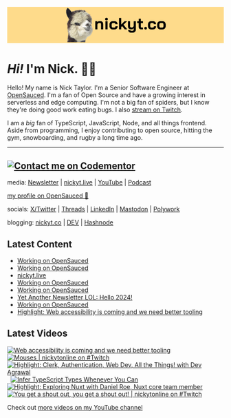 <a href="https://www.nickyt.co" title="My website"><img src="github-banner.png" alt="An alpaca grinning with the words livecoding.ca beside them" /></a>

# <em>Hi!</em> I'm Nick. 👋🏻

Hello! My name is Nick Taylor. I'm a Senior Software Engineer at [OpenSauced](https://opensauced.pizza). I'm a fan of Open Source and have a growing interest in serverless and edge computing. I'm not a big fan of spiders, but I know they're doing good work eating bugs. I also [stream on Twitch](https://nickyt.live).

I am a <em>big</em> fan of TypeScript, JavaScript, Node, and all things frontend. Aside from programming, I enjoy contributing to open source, hitting the gym, snowboarding, and rugby a long time ago.

---
[![Contact me on Codementor](https://www.codementor.io/m-badges/nickytonline/im-a-cm-b.svg)](https://www.codementor.io/@nickytonline?refer=badge)
---

media: [Newsletter](https://www.iamdeveloper.com/pages/newsletter/) | [nickyt.live](https://nickyt.live) | [YouTube](https://www.youtube.com/channel/UCBLlEq0co24VFJIMEHNcPOQ) | [Podcast](https://pod.iamdeveloper.com)

[my profile on OpenSauced 🍕](https://app.opensauced.pizza/user/nickytonline/card)

socials: [X/Twitter](https://twitter.com/nickytonline) | [Threads](https://www.threads.net/@nickytonline) | [LinkedIn](https://www.linkedin.com/in/nickytonline) | [Mastodon](https://toot.cafe/@nickytonline) | [Polywork](https://polywork.com/nickytonline)

blogging: [nickyt.co](https://www.nickyt.co) | [DEV](https://dev.to/nickytonline) | [Hashnode](https://hashnode.iamdeveloper.com)

## Latest Content

<!-- BLOG-POST-LIST:START -->
- [Working on OpenSauced](https://www.twitch.tv/videos/2035489950)
- [Working on OpenSauced](https://www.twitch.tv/videos/2034515965)
- [nickyt.live](https://www.twitch.tv/videos/2033457414)
- [Working on OpenSauced](https://www.twitch.tv/videos/2033337281)
- [Working on OpenSauced](https://www.twitch.tv/videos/2033322750)
- [Yet Another Newsletter LOL: Hello 2024!](https://buttondown.email/nickytonline/archive/yet-another-newsletter-lol-hello-2024/)
- [Working on OpenSauced](https://www.twitch.tv/videos/2030577574)
- [Highlight: Web accessibility is coming and we need better tooling](https://www.twitch.tv/videos/2029525360)
<!-- BLOG-POST-LIST:END -->

## Latest Videos

<!-- VIDEO-LIST:START --><div><a href="https://www.youtube.com/watch?v=TrHcjZoMaH0" title="Web accessibility is coming and we need better tooling"><img src="https://i1.ytimg.com/vi/TrHcjZoMaH0/hqdefault.jpg" alt="Web accessibility is coming and we need better tooling" width="360" height="270" /></a>&nbsp;&nbsp;<a href="https://www.youtube.com/watch?v=Tex6X4kD5GM" title="Mouses | nickytonline on #Twitch"><img src="https://i1.ytimg.com/vi/Tex6X4kD5GM/hqdefault.jpg" alt="Mouses | nickytonline on #Twitch" width="360" height="270" /></a>&nbsp;&nbsp;<a href="https://www.youtube.com/watch?v=fpgA7smDOOk" title="Highlight: Clerk, Authentication, Web Dev, All the Things! with Dev Agrawal"><img src="https://i3.ytimg.com/vi/fpgA7smDOOk/hqdefault.jpg" alt="Highlight: Clerk, Authentication, Web Dev, All the Things! with Dev Agrawal" width="360" height="270" /></a>&nbsp;&nbsp;<a href="https://www.youtube.com/watch?v=FG4nnipDvg0" title="Infer TypeScript Types Whenever You Can"><img src="https://i3.ytimg.com/vi/FG4nnipDvg0/hqdefault.jpg" alt="Infer TypeScript Types Whenever You Can" width="360" height="270" /></a>&nbsp;&nbsp;<a href="https://www.youtube.com/watch?v=nkbBVJiVCQ4" title="Highlight: Exploring Nuxt with Daniel Roe, Nuxt core team member"><img src="https://i3.ytimg.com/vi/nkbBVJiVCQ4/hqdefault.jpg" alt="Highlight: Exploring Nuxt with Daniel Roe, Nuxt core team member" width="360" height="270" /></a>&nbsp;&nbsp;<a href="https://www.youtube.com/watch?v=DEjJz-uTuNA" title="You get a shout out, you get a shout out! | nickytonline on #Twitch"><img src="https://i1.ytimg.com/vi/DEjJz-uTuNA/hqdefault.jpg" alt="You get a shout out, you get a shout out! | nickytonline on #Twitch" width="360" height="270" /></a>&nbsp;&nbsp;</div><!-- VIDEO-LIST:END -->

Check out [more videos on my YouTube channel](https://www.youtube.com/channel/UCBLlEq0co24VFJIMEHNcPOQ)
